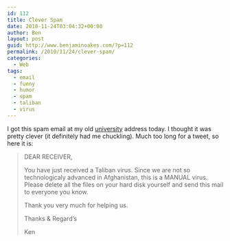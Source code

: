 ```yaml
---
id: 112
title: Clever Spam
date: 2010-11-24T03:04:32+00:00
author: Ben
layout: post
guid: http://www.benjaminoakes.com/?p=112
permalink: /2010/11/24/clever-spam/
categories:
  - Web
tags:
  - email
  - funny
  - humor
  - spam
  - taliban
  - virus
---
```

I got this spam email at my old [university](http://www.uiowa.edu/) address today. I thought it was pretty clever (it definitely had me chuckling). Much too long for a tweet, so here it is:

> DEAR RECEIVER,
> 
> You have just received a Taliban virus. Since we are not so technologicaly advanced in Afghanistan, this is a MANUAL virus. Please delete all the files on your hard disk yourself and send this mail to everyone you know.
> 
> Thank you very much for helping us.
> 
> Thanks & Regard&#8217;s
> 
> Ken